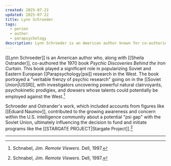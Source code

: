 ```yaml
---
created: 2025-07-22
updated: 2025-07-22
title: Lynn Schroeder
tags:
  - person
  - author
  - parapsychology
description: Lynn Schroeder is an American author known for co-authoring "Psychic Discoveries Behind the Iron Curtain," a book that popularized Soviet and Eastern European psi research in the West.
---
```


[[Lynn Schroeder]] is an American author who, along with [[Sheila Ostrander]], co-authored the 1970 book *Psychic Discoveries Behind the Iron Curtain*. This book played a significant role in popularizing Soviet and Eastern European [[Parapsychology|psi]] research in the West. The book portrayed a "veritable frenzy of psychic research" going on in the [[Soviet Union|USSR]], with investigators uncovering powerful natural clairvoyants, psychokinetic prodigies, and dowsers whose talents could potentially be employed against the West.[^1]

Schroeder and Ostrander's work, which included accounts from figures like [[Eduard Naumov]], contributed to the growing awareness and concern within the U.S. intelligence community about a potential "psi gap" with the Soviet Union, ultimately influencing the decision to fund and initiate programs like the [[STARGATE PROJECT|Stargate Project]].[^1]

---

[^1]: Schnabel, Jim. *Remote Viewers*. Dell, 1997.